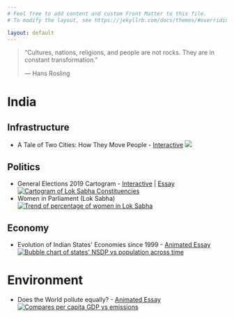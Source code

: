 ```yaml
---
# Feel free to add content and custom Front Matter to this file.
# To modify the layout, see https://jekyllrb.com/docs/themes/#overriding-theme-defaults

layout: default
---
```


> “Cultures, nations, religions, and people are not rocks. They are in constant transformation.”
>
> — Hans Rosling

# India

## Infrastructure

- A Tale of Two Cities: How They Move People - [Interactive](./_pages/city_transit.html)
  <a href="{{site.baseurl | prepend: site.url}}/city_transit.html">
  <img src="{{site.baseurl | prepend: site.url}}/docs/assets/images/city_transit.png" />
  </a>

## Politics

- General Elections 2019 Cartogram - [Interactive](./_pages/india_lok_sabha_2019.html) | [Essay](https://bsky.app/profile/thechutneyboy.bsky.social/post/3ko7ehqcuh62u)
  <a href="{{site.baseurl | prepend: site.url}}/india_lok_sabha_2019.html">
  <img src="{{site.baseurl | prepend: site.url}}/docs/assets/images/lok_sabha_social.png" alt="Cartogram of Lok Sabha Constituencies" />
  </a>
- Women in Parliament (Lok Sabha)
  <a href="{{site.baseurl | prepend: site.url}}//docs/assets/images/women_in_parliament.png">
  <img src="{{site.baseurl | prepend: site.url}}//docs/assets/images/women_in_parliament.png" alt="Trend of percentage of women in Lok Sabha" />
  </a>

## Economy

- Evolution of Indian States' Economies since 1999 - [Animated Essay](./_pages/india_states_nsdp.html)
  <a href="{{site.baseurl | prepend: site.url}}/india_states_nsdp.html">
  <img src="{{site.baseurl | prepend: site.url}}/docs/assets/images/indian_states_nsdp_per_capita.png" alt="Bubble chart of states' NSDP vs population across time">
  </a>

# Environment

- Does the World pollute equally? - [Animated Essay](./_pages/emissions_per_capita.html)
  <a href="{{site.baseurl | prepend: site.url}}/emissions_per_capita.html">
  <img src="{{site.baseurl | prepend: site.url}}/docs/assets/images/emissions_gdp_per_capita.png" alt="Compares per capita GDP vs emissions">
  </a>

<!-- Google tag (gtag.js) -->
<script async src="https://www.googletagmanager.com/gtag/js?id=G-HS9GPYMD5N"></script>
<script>
  window.dataLayer = window.dataLayer || [];
  function gtag(){dataLayer.push(arguments);}
  gtag('js', new Date());

  gtag('config', 'G-HS9GPYMD5N');
</script>
